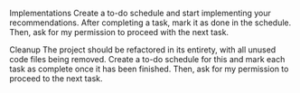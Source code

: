 Implementations
Create a to-do schedule and start implementing your recommendations. After completing a task, mark it as done in the schedule. Then, ask for my permission to proceed with the next task.

Cleanup
The project should  be refactored in its entirety, with all unused code files being removed. Create a to-do schedule for this and mark each task as complete once it has been finished. Then, ask for my permission to proceed to the next task.